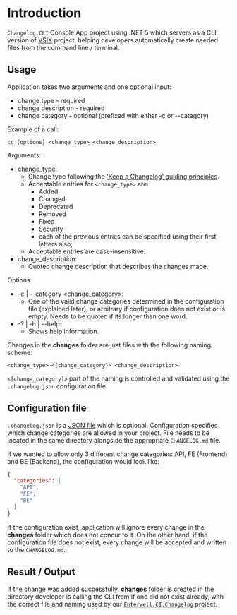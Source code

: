 # Introduction 
`Changelog.CLI` Console App project using .NET 5 which servers as a CLI version of [VSIX](../Enterwell.CI.Changelog.VSIX) project, helping developers automatically create needed files from the command line / terminal.

## Usage
Application takes two arguments and one optional input: 
+ change type - required
+ change description - required
+ change category - optional (prefixed with either -c or --category)

Example of a call:

```
cc [options] <change_type> <change_description>
```

Arguments:
+ change_type: 
   + Change type following the ['Keep a Changelog' guiding principles](https://keepachangelog.com/en/1.0.0/#how).
   + Acceptable entries for `<change_type>` are:
      + Added
      + Changed
      + Deprecated
      + Removed
      + Fixed
      + Security
      + each of the previous entries can be specified using their first letters also;
   + Acceptable entries are case-insensitive.
+ change_description:
   + Quoted change description that describes the changes made.

Options:
+ -c | --category <change_category>:
   + One of the valid change categories determined in the configuration file (explained later), or arbitrary if configuration does not exist or is empty. Needs to be quoted if its longer than one word.
+ -? | -h | --help:
   + Shows help information.

Changes in the **changes** folder are just files with the following naming scheme:

```
<change_type> <[change_category]> <change_description>
```

`<[change_category]>` part of the naming is controlled and validated using the `.changelog.json` configuration file.

## Configuration file
`.changelog.json` is a [JSON file](https://www.json.org/json-en.html) which is optional. Configuration specifies which change categories are allowed in your project. File needs to be located in the same directory alongside the appropriate `CHANGELOG.md` file.

If we wanted to allow only 3 different change categories: API, FE (Frontend) and BE (Backend), the configuration would look like:

```json
{
  "categories": [
    "API",
    "FE",
    "BE"
  ]
}
```

If the configuration exist, application will ignore every change in the **changes** folder which does not concur to it. On the other hand, if the configuration file does not exist, every change will be accepted and written to the `CHANGELOG.md`.

## Result / Output
If the change was added successfully, **changes** folder is created in the directory developer is calling the CLI from if one did not exist already, with the correct file and naming used by our [`Enterwell.CI.Changelog`](../Enterwell.CI.Changelog) project.